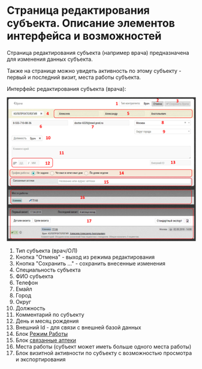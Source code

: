 # Страница редактирования субъекта. Описание элементов интерфейса и возможностей

Страница редактирования субъекта (например врача) предназначена для изменения данных субъекта.

Также на странице можно увидеть активность по этому субъекту - первый и последний визит, места работы субъекта.

Интерфейс редактирования субъекта (врача):

![](../images/database-subject-edit.png)

1. Тип субъекта (врач/ОЛ)
2. Кнопка "Отмена" - выход из режима редактирования
3. Кнопка "Сохранить ..." - сохранить внесенные изменения
4. Специальность субъекта
5. ФИО субъекта
6. Телефон
7. Емайл
8. Город
9. Округ
10. Должность
11. Комментарий по субъекту
12. День и месяц рождения
13. Внешний Id - для связи с внешней базой данных
14. Блок [Режим Работы](database-subject-schedule.html)
15. Блок [связанные аптеки](database-subject-pharmacy.html)
16. Места работы (субъект может иметь больше одного места работы)
17. Блок визитной активности по субъекту с возможностью просмотра и экспортирования
